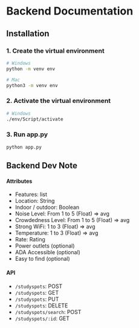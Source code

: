 # Backend Documentation

## Installation

### 1. Create the virtual environment

```bash
# Windows
python -m venv env

# Mac
python3 -m venv env
```

### 2. Activate the virtual environment

```bash
# Windows 
./env/Script/activate
```

### 3. Run app.py 

    python app.py


## Backend Dev Note 

#### Attributes
- Features: list
- Location: String
- Indoor / outdoor: Boolean
- Noise Level: From 1 to 5 (Float) => avg
- Crowdedness Level: From 1 to 5 (Float) => avg
- Strong WiFi: 1 to 3 (Float) => avg
- Temperature: 1 to 3 (Float) => avg
- Rate: Rating
- Power outlets (optional)
- ADA Accessible (optional)
- Easy to find (optional)

#### API
- `/studyspots`: POST
- `/studyspots`: GET
- `/studyspots`: PUT
- `/studyspots`: DELETE
- `/studyspots/search`: POST
- `/studyspots/:id`: GET

